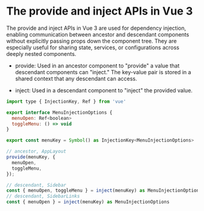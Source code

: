 # The provide and inject APIs in Vue 3

The provide and inject APIs in Vue 3 are used for dependency injection, enabling communication between ancestor and descendant components without explicitly passing props down the component tree. They are especially useful for sharing state, services, or configurations across deeply nested components.

- provide:
Used in an ancestor component to "provide" a value that descendant components can "inject."
The key-value pair is stored in a shared context that any descendant can access.

- inject:
Used in a descendant component to "inject" the provided value.

```js
import type { InjectionKey, Ref } from 'vue'

export interface MenuInjectionOptions {
  menuOpen: Ref<boolean>
  toggleMenu: () => void
}

export const menuKey = Symbol() as InjectionKey<MenuInjectionOptions>

// ancestor, AppLayout
provide(menuKey, {
  menuOpen,
  toggleMenu,
});

// descendant, Sidebar
const { menuOpen, toggleMenu } = inject(menuKey) as MenuInjectionOptions
// descendant, SidebarLinks
const { menuOpen } = inject(menuKey) as MenuInjectionOptions
```